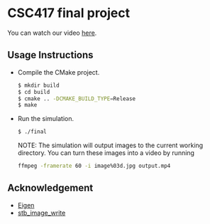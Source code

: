 # CSC417 final project

You can watch our video [here](https://www.youtube.com/watch?v=ZQy6bHo0ImQ).

## Usage Instructions

- Compile the CMake project.
  ```bash
  $ mkdir build
  $ cd build
  $ cmake .. -DCMAKE_BUILD_TYPE=Release
  $ make
  ```
  
- Run the simulation.
  ```bash
  $ ./final
  ```
  NOTE: The simulation will output images to the current working directory.
  You can turn these images into a video by running
  ```bash
  ffmpeg -framerate 60 -i image%03d.jpg output.mp4
  ```

## Acknowledgement

- [Eigen](https://eigen.tuxfamily.org/)
- [stb_image_write](https://github.com/nothings/stb/blob/master/stb_image_write.h)


